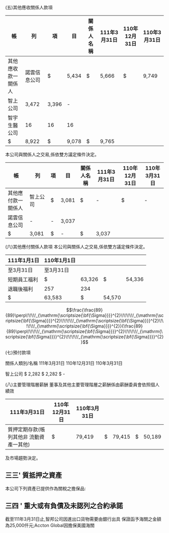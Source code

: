 (五)其他應收關係人款項

| 帳                 | 列           | 項    | 目    | 關係人名稱   | 111年3月31日   | 110年12月31日   | 110年3月31日   |
|--------------------|--------------|-------|-------|--------------|----------------|-----------------|----------------|
| 其他應收款一關係人 | 諾雲信息公司 | $     | 5,434 | $            | 5,666          | $               | 9,749          |
| 智上公司           | 3,472        | 3,396 | -     |              |                |                 |                |
| 智宇生醫公司       | 16           | 16    | 16    |              |                |                 |                |
| $                  | 8,922        | $     | 9,078 | $            | 9,765          |                 |                |

本公司與關係人之交易,係依雙方議定條件決定。

| 帳                 | 列       | 項   | 目    | 關係人名稱   | 111年3月31日   | 110年12月31日   | 110年3月31日   |
|--------------------|----------|------|-------|--------------|----------------|-----------------|----------------|
| 其他應付款一關係人 | 智上公司 | $    | 3,081 | $            | -              | $               | -              |
| 諾雲信息公司       | -        | -    | 3,037 |              |                |                 |                |
| $                  | 3,081    | $    | -     | $            | 3,037          |                 |                |

(六)其他應付關係人款項 本公司與關係人之交易,係依雙方議定條件決定。

| 111年1月1日   | 110年1月1日   |        |        |        |
|---------------|---------------|--------|--------|--------|
| 至3月31日     | 至3月31日     |        |        |        |
| 短期員工福利  | $             | 63,326 | $      | 54,336 |
| 退職後福利    | 257           | 234    |        |        |
| $             | 63,583        | $      | 54,570 |        |

$$\frac{\frac{89}{89}\perp\!\!\!/_{\mathrm{\scriptsize{\bf{\Sigma}}}}^{2}\!\!\!\!/_{\mathrm{\scriptsize{\bf{\Sigma}}}}^{2}\!\!\!\!/_{\mathrm{\scriptsize{\bf{\Sigma}}}}^{2}\!\!\!\!/_{\mathrm{\scriptsize{\bf{\Sigma}}}}^{2}}{\frac{89}{89}\perp\!\!\!\!/_{\mathrm{\scriptsize{\bf{\Sigma}}}}^{2}\!\!\!\!/_{\mathrm{\scriptsize{\bf{\Sigma}}}}^{2}\!\!\!\!/_{\mathrm{\scriptsize{\bf{\Sigma}}}}^{2}}$$

(七)預付款項

關係人類別/名稱 111年3月31日 110年12月31日 110年3月31日

智上公司 $ 2,282 $ 2,282 $ -

(八)主要管理階層薪酬 董事及其他主要管理階層之薪酬係由薪酬委員會依照個人績效

| 111年3月31日                              | 110年12月31日   | 110年3月31日   |    |        |    |        |
|-------------------------------------------|-----------------|----------------|----|--------|----|--------|
| 質押定期存款(帳列其他非 流動資產一其他) | $               | 79,419         | $  | 79,415 | $  | 50,189 |

及市場趨勢決定。 

## 三三' 質抵押之資產

本公司下列資產已提供作為關稅之擔保品:

## 三四 ' 重大或有負債及未認列之合約承諾

截至111年3月31日止,智邦公司因進出口貨物需要由銀行出具 保證函予海關之金額為25,000仟元;Accton Global因擔保美國海關